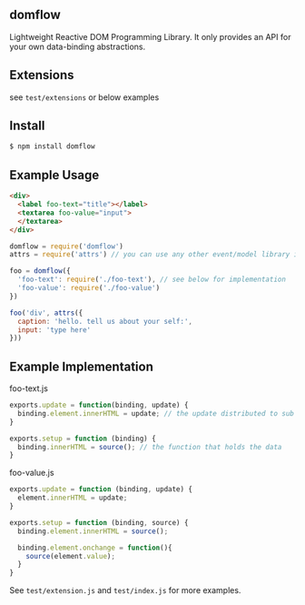## domflow

Lightweight Reactive DOM Programming Library. It only provides an API for your own
data-binding abstractions.

## Extensions

see `test/extensions` or below examples

## Install

```bash
$ npm install domflow
```

## Example Usage

```html
<div>
  <label foo-text="title"></label>
  <textarea foo-value="input">
  </textarea>
</div>
```

```js
domflow = require('domflow')
attrs = require('attrs') // you can use any other event/model library instead of attrs

foo = domflow({
  'foo-text': require('./foo-text'), // see below for implementation
  'foo-value': require('./foo-value')
})

foo('div', attrs({
  caption: 'hello. tell us about your self:',
  input: 'type here'
}))
```

## Example Implementation

foo-text.js
```js
exports.update = function(binding, update) {
  binding.element.innerHTML = update; // the update distributed to sub
}

exports.setup = function (binding) {
  binding.innerHTML = source(); // the function that holds the data
}
```

foo-value.js

```js
exports.update = function (binding, update) {
  element.innerHTML = update;
}

exports.setup = function (binding, source) {
  binding.element.innerHTML = source();

  binding.element.onchange = function(){
    source(element.value);
  }
}
```

See `test/extension.js` and `test/index.js` for more examples.
